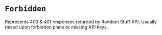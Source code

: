 # `Forbidden`
Represents 403 & 401 responses returned by Random Stuff API, Usually raised upon forbidden plans or missing API keys.
